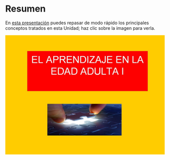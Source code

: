 
# Resumen

En [esta presentación](http://aularagon.catedu.es/materialesaularagon2013/fepa/zips/Modulo_2/Resumen_U1.pdf) puedes repasar de modo rápido los principales conceptos tratados en esta Unidad; haz clic sobre la imagen para verla.


![](img/Imag_Resumenu1.JPG)
